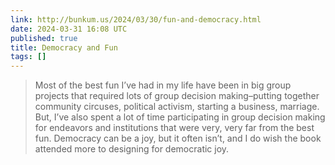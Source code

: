 ```yaml
---
link: http://bunkum.us/2024/03/30/fun-and-democracy.html
date: 2024-03-31 16:08 UTC
published: true
title: Democracy and Fun
tags: []
---
```


> Most of the best fun I’ve had in my life have been in big group projects that required lots of group decision making–putting together community circuses, political activism, starting a business, marriage. But, I’ve also spent a lot of time participating in group decision making for endeavors and institutions that were very, very far from the best fun. Democracy can be a joy, but it often isn’t, and I do wish the book attended more to designing for democratic joy.
